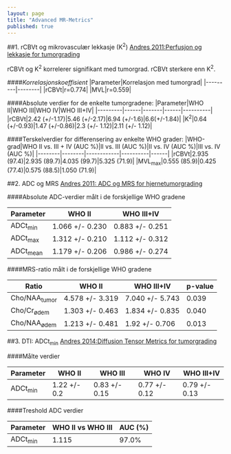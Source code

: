 ```yaml
---
layout: page
title: "Advanced MR-Metrics"
published: true
---
```


##1. rCBVt og mikrovasculær lekkasje (K<sup>2</sup>)
[Andres 2011:Perfusjon og lekkasje for tumorgrading](http://www.ncbi.nlm.nih.gov/pubmed/20857284)

rCBVt og K<sup>2</sup> korrelerer signifikant med tumorgrad. rCBVt sterkere enn K<sup>2</sup>. 

####_Korrelasjonskoeffisient_
|Parameter|Korrelasjon med tumorgrad|
|---------|--------|
|rCBVt|r=0.774|
|MVL|r=0.559|


    
####Absolute verdier for de enkelte tumorgradene:
|Parameter|WHO II|WHO III|WHO IV|WHO III+IV|
|---------|------|-------|------|----------|
|rCBVt|2.42 (+/-1.17)|5.46 (+/-2.17)|6.94 (+/-1.6)|6.6(+/-1.84)|
|K<sup>2</sup>|0.64 (+/-0.93)|1.47 (+/-0.86)|2.3 (+/- 1.12)|2.11 (+/- 1.12)|



####Terskelverdier for differensering av enkelte WHO grader:
|WHO-grad|WHO II vs. III + IV (AUC %)|II vs. III (AUC %)|II vs. IV (AUC %)|III vs. IV (AUC %)|
|--------|--------|------------|----------|------|
|rCBVt|2.935 (97.4)|2.935 (89.7)|4.035 (99.7)|5.325 (71.9)|
|MVL<sub>max</sub>|0.555 (85.9)|0.425 (77.4)|0.575 (88.5)|1.050 (71.9)|

##2. ADC og MRS
[Andres 2011: ADC og MRS for hjernetumorgrading](http://www.ncbi.nlm.nih.gov/pubmed/20708868)

####Absolute ADC-verdier målt i de forskjellige WHO gradene

|Parameter|WHO II|WHO III+IV|
|---------|------|----------|
|ADCt<sub>min</sub>|1.066 +/- 0.230|0.883 +/- 0.251|
|ADCt<sub>max</sub>|1.312 +/- 0.210|1.112 +/- 0.312|
|ADCt<sub>mean</sub>|1.179 +/- 0.206|0.986 +/- 0.274|

####MRS-ratio målt i de forskjellige WHO gradene

|Ratio|WHO II|WHO III+IV|p-value|
|-----|------|----------|-------|
|Cho/NAA<sub>tumor</sub>|4.578 +/- 3.319|7.040 +/- 5.743|0.039|
|Cho/Cr<sub>ødem</sub>|1.303 +/- 0.463|1.834 +/- 0.835|0.040|
|Cho/NAA<sub>ødem</sub>|1.213 +/- 0.481|1.92 +/- 0.706|0.013|

##3. DTI: ADCt<sub>min</sub>
[Andres 2014:Diffusion Tensor Metrics for tumorgrading](http://www.ncbi.nlm.nih.gov/pubmed/24457139)

####Målte verdier

|Parameter|WHO II|WHO III|WHO IV|WHO III+IV|
|---------|------|-------|------|----------|
|ADCt<sub>min</sub>|1.22 +/- 0.2|0.83 +/- 0.15|0.77 +/- 0.12|0.79 +/- 0.13|

####Treshold ADC verdier

|Parameter|WHO II vs WHO III|AUC (%)|
|---------|-----------------|-------|
|ADCt<sub>min</sub>|1.115|97.0%|